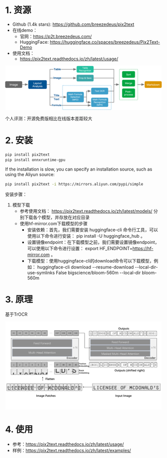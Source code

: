 # 1. 资源

- Github (1.4k stars): https://github.com/breezedeus/pix2text
- 在线demo：
  - 官网：https://p2t.breezedeus.com/
  - HuggingFace: https://huggingface.co/spaces/breezedeus/Pix2Text-Demo
- 使用文档：
  - https://pix2text.readthedocs.io/zh/latest/usage/

![](.01_简介和使用_images/识别流程.png)

个人评测：开源免费版相比在线版本差距较大

# 2. 安装

```bash
pip install pix2text
pip install onnxruntime-gpu
```

If the installation is slow, you can specify an installation source, such as using the Aliyun source:

```bash
pip install pix2text -i https://mirrors.aliyun.com/pypi/simple
```

安装步骤：
1. 模型下载
   - 参考使用文档： https://pix2text.readthedocs.io/zh/latest/models/ 分别下载各个模型，并存放在对应目录
   - 使用hf-mirror.com下载模型的步骤
     - 安装依赖：首先，我们需要安装 huggingface-cli 命令行工具，可以使用以下命令进行安装： pip install -U huggingface_hub 。
     - 设置镜像endpoint：在下载模型之前，我们需要设置镜像endpoint，可以使用以下命令进行设置： export HF_ENDPOINT=https://hf-mirror.com 。
     - 下载模型：使用huggingface-cli的download命令可以下载模型，例如： huggingface-cli download --resume-download --local-dir-use-symlinks False bigscience/bloom-560m --local-dir bloom-560m


# 3. 原理

基于TrOCR

![](.01_简介和使用_images/TrOCR.png)

# 4. 使用

- 参考：https://pix2text.readthedocs.io/zh/latest/usage/
- 样例：https://pix2text.readthedocs.io/zh/latest/examples/

